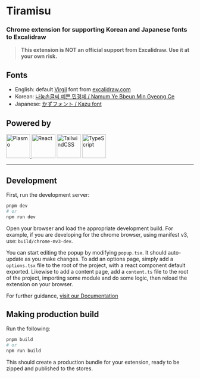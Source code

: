 # Tiramisu
### Chrome extension for supporting Korean and Japanese fonts to Excalidraw
> **This extension is NOT an official support from Excalidraw. Use it at your own risk.**

## Fonts
- English: default [Virgil](https://virgil.excalidraw.com/) font from [excalidraw.com](https://excalidraw.com/)
- Korean: [나눔손글씨 예쁜 민경체 / Namum Ye Bbeun Min Gyeong Ce](https://clova.ai/handwriting/)
- Japanese: [かずフォント / Kazu font](https://www.freejapanesefont.com/kazu-handwriting-font-download/)

## Powered by
<a href="https://www.plasmo.com/">
<img src="https://pbs.twimg.com/profile_images/1524776891084857344/qy9E4xIa_400x400.jpg" alt="Plasmo" width="64px" height="64px" />
</a>
<img src="https://cdn.jsdelivr.net/gh/devicons/devicon/icons/react/react-original.svg" alt="React" width="64px" height="64px" />
<img src="https://cdn.jsdelivr.net/gh/devicons/devicon/icons/tailwindcss/tailwindcss-plain.svg" alt="TailwindCSS" width="64px" height="64px"/>
<img src="https://cdn.jsdelivr.net/gh/devicons/devicon/icons/typescript/typescript-original.svg" alt="TypeScript" width="64px" height="64px"/>
          
<hr />

## Development

First, run the development server:

```bash
pnpm dev
# or
npm run dev
```

Open your browser and load the appropriate development build. For example, if you are developing for the chrome browser, using manifest v3, use: `build/chrome-mv3-dev`.

You can start editing the popup by modifying `popup.tsx`. It should auto-update as you make changes. To add an options page, simply add a `options.tsx` file to the root of the project, with a react component default exported. Likewise to add a content page, add a `content.ts` file to the root of the project, importing some module and do some logic, then reload the extension on your browser.

For further guidance, [visit our Documentation](https://docs.plasmo.com/)

## Making production build

Run the following:

```bash
pnpm build
# or
npm run build
```

This should create a production bundle for your extension, ready to be zipped and published to the stores.
